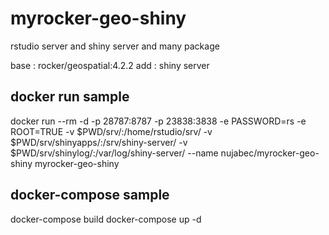# myrocker-geo-shiny

rstudio server and shiny server and many package

base : rocker/geospatial:4.2.2
add : shiny server

## docker run sample

docker run --rm -d -p 28787:8787 -p 23838:3838 -e PASSWORD=rs -e ROOT=TRUE -v $PWD/srv/:/home/rstudio/srv/ -v $PWD/srv/shinyapps/:/srv/shiny-server/ -v $PWD/srv/shinylog/:/var/log/shiny-server/ --name nujabec/myrocker-geo-shiny myrocker-geo-shiny

## docker-compose sample

docker-compose build 
docker-compose up -d

